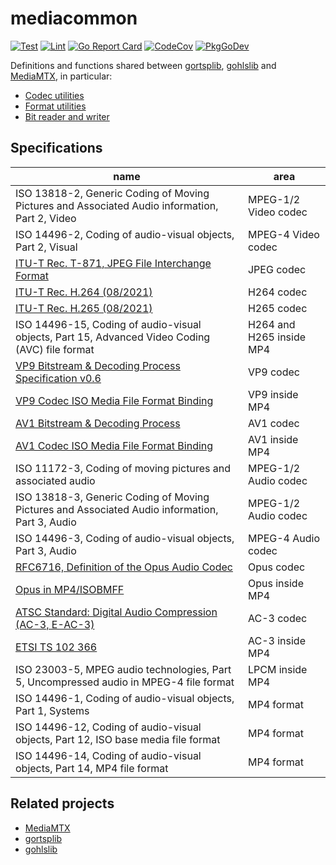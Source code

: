 # mediacommon

[![Test](https://github.com/bluenviron/mediacommon/workflows/test/badge.svg)](https://github.com/bluenviron/mediacommon/actions?query=workflow:test)
[![Lint](https://github.com/bluenviron/mediacommon/workflows/lint/badge.svg)](https://github.com/bluenviron/mediacommon/actions?query=workflow:lint)
[![Go Report Card](https://goreportcard.com/badge/github.com/bluenviron/mediacommon)](https://goreportcard.com/report/github.com/bluenviron/mediacommon)
[![CodeCov](https://codecov.io/gh/bluenviron/mediacommon/branch/main/graph/badge.svg)](https://app.codecov.io/gh/bluenviron/mediacommon/branch/main)
[![PkgGoDev](https://pkg.go.dev/badge/github.com/bluenviron/mediacommon)](https://pkg.go.dev/github.com/bluenviron/mediacommon#pkg-index)

Definitions and functions shared between [gortsplib](https://github.com/bluenviron/gortsplib), [gohlslib](https://github.com/bluenviron/gohlslib) and [MediaMTX](https://github.com/bluenviron/mediamtx), in particular:

* [Codec utilities](https://pkg.go.dev/github.com/bluenviron/mediacommon/pkg/codecs)
* [Format utilities](https://pkg.go.dev/github.com/bluenviron/mediacommon/pkg/formats)
* [Bit reader and writer](https://pkg.go.dev/github.com/bluenviron/mediacommon/pkg/bits)

## Specifications

|name|area|
|----|----|
|ISO 13818-2, Generic Coding of Moving Pictures and Associated Audio information, Part 2, Video|MPEG-1/2 Video codec|
|ISO 14496-2, Coding of audio-visual objects, Part 2, Visual|MPEG-4 Video codec|
|[ITU-T Rec. T-871, JPEG File Interchange Format](https://www.itu.int/rec/dologin_pub.asp?lang=e&id=T-REC-T.871-201105-I!!PDF-E&type=items)|JPEG codec|
|[ITU-T Rec. H.264 (08/2021)](https://www.itu.int/rec/dologin_pub.asp?lang=e&id=T-REC-H.264-202108-I!!PDF-E&type=items)|H264 codec|
|[ITU-T Rec. H.265 (08/2021)](https://www.itu.int/rec/dologin_pub.asp?lang=e&id=T-REC-H.265-202108-I!!PDF-E&type=items)|H265 codec|
|ISO 14496-15, Coding of audio-visual objects, Part 15, Advanced Video Coding (AVC) file format|H264 and H265 inside MP4|
|[VP9 Bitstream & Decoding Process Specification v0.6](https://storage.googleapis.com/downloads.webmproject.org/docs/vp9/vp9-bitstream-specification-v0.6-20160331-draft.pdf)|VP9 codec|
|[VP9 Codec ISO Media File Format Binding](https://www.webmproject.org/vp9/mp4/)|VP9 inside MP4|
|[AV1 Bitstream & Decoding Process](https://aomediacodec.github.io/av1-spec/av1-spec.pdf)|AV1 codec|
|[AV1 Codec ISO Media File Format Binding](https://aomediacodec.github.io/av1-isobmff)|AV1 inside MP4|
|ISO 11172-3, Coding of moving pictures and associated audio|MPEG-1/2 Audio codec|
|ISO 13818-3, Generic Coding of Moving Pictures and Associated Audio information, Part 3, Audio|MPEG-1/2 Audio codec|
|ISO 14496-3, Coding of audio-visual objects, Part 3, Audio|MPEG-4 Audio codec|
|[RFC6716, Definition of the Opus Audio Codec](https://datatracker.ietf.org/doc/html/rfc6716)|Opus codec|
|[Opus in MP4/ISOBMFF](https://opus-codec.org/docs/opus_in_isobmff.html)|Opus inside MP4|
|[ATSC Standard: Digital Audio Compression (AC-3, E-AC-3)](http://www.atsc.org/wp-content/uploads/2015/03/A52-201212-17.pdf)|AC-3 codec|
|[ETSI TS 102 366](https://www.etsi.org/deliver/etsi_ts/102300_102399/102366/01.04.01_60/ts_102366v010401p.pdf)|AC-3 inside MP4|
|ISO 23003-5, MPEG audio technologies, Part 5, Uncompressed audio in MPEG-4 file format|LPCM inside MP4|
|ISO 14496-1, Coding of audio-visual objects, Part 1, Systems|MP4 format|
|ISO 14496-12, Coding of audio-visual objects, Part 12, ISO base media file format|MP4 format|
|ISO 14496-14, Coding of audio-visual objects, Part 14, MP4 file format|MP4 format|

## Related projects

* [MediaMTX](https://github.com/bluenviron/mediamtx)
* [gortsplib](https://github.com/bluenviron/gortsplib)
* [gohlslib](https://github.com/bluenviron/gohlslib)
